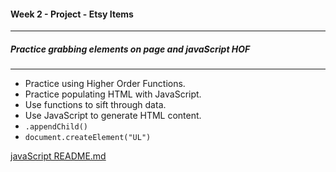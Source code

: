 #### Week 2 - Project - Etsy Items
---
##### Practice grabbing elements on page and javaScript HOF
---

* Practice using Higher Order Functions.
* Practice populating HTML with JavaScript.
* Use functions to sift through data.
* Use JavaScript to generate HTML content.
* `.appendChild()`
* `document.createElement("UL")`

[javaScript README.md](https://github.com/jjrajani/Week2_Project/blob/master/js/README.md)